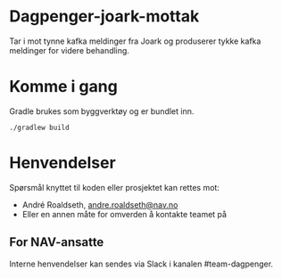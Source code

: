 # Dagpenger-joark-mottak

Tar i mot tynne kafka meldinger fra Joark og produserer tykke kafka meldinger for videre behandling.

# Komme i gang

Gradle brukes som byggverktøy og er bundlet inn. 

`./gradlew build`

# Henvendelser

Spørsmål knyttet til koden eller prosjektet kan rettes mot:

* André Roaldseth, andre.roaldseth@nav.no
* Eller en annen måte for omverden å kontakte teamet på

## For NAV-ansatte

Interne henvendelser kan sendes via Slack i kanalen #team-dagpenger.
